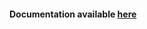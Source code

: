 #### Documentation available [here](http://https://devtalk.ignitia.se/d/22-greenplum-installation-step-by-step "here")